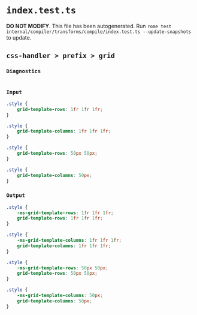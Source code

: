 # `index.test.ts`

**DO NOT MODIFY**. This file has been autogenerated. Run `rome test internal/compiler/transforms/compile/index.test.ts --update-snapshots` to update.

## `css-handler > prefix > grid`

### `Diagnostics`

```

```

### `Input`

```css
.style {
	grid-template-rows: 1fr 1fr 1fr;
}

.style {
	grid-template-columns: 1fr 1fr 1fr;
}

.style {
	grid-template-rows: 50px 50px;
}

.style {
	grid-template-columns: 50px;
}
```

### `Output`

```css
.style {
	-ms-grid-template-rows: 1fr 1fr 1fr;
	grid-template-rows: 1fr 1fr 1fr;
}

.style {
	-ms-grid-template-columns: 1fr 1fr 1fr;
	grid-template-columns: 1fr 1fr 1fr;
}

.style {
	-ms-grid-template-rows: 50px 50px;
	grid-template-rows: 50px 50px;
}

.style {
	-ms-grid-template-columns: 50px;
	grid-template-columns: 50px;
}

```
